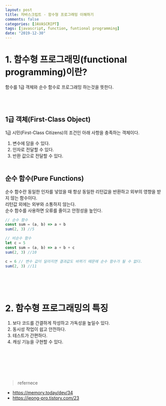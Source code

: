 ```yaml
---
layout: post
title: 자바스크립트 - 함수형 프로그래밍 이해하기
comments: false
categories: [JAVASCRIPT]
tags: [javascript, function, funtional programming]
date: "2019-12-30"
---
```


# 1. 함수형 프로그래밍(functional programming)이란?

함수를 1급 객체와 순수 함수로 프로그래밍 하는것을 뜻한다.

<br><br>

## 1급 객체(First-Class Object)

1급 시민(First-Class Citizens)의 조건인 아래 사항을 충족하는 객체이다.

1. 변수에 담을 수 있다.
2. 인자로 전달할 수 있다.
3. 반환 값으로 전달할 수 있다.
   <br><br>

## 순수 함수(Pure Functions)

순수 함수란 동일한 인자를 넣었을 때 항상 동일한 리턴값을 반환하고 외부의 영향을 받지 않는 함수이다.  
리턴값 외에는 외부와 소통하지 않는다.  
순수 함수를 사용하면 오류를 줄이고 안정성을 높인다.

```javascript
// 순수 함수
const sum = (a, b) => a + b
sum(2, 3) //5

// 비순수 함수
let c = 5
const sum = (a, b) => a + b + c
sum(2, 3) //10

c = 6 // 변수 값이 달라지면 결과값도 바뀌기 때문에 순수 함수가 될 수 없다.
sum(2, 3) //11
```

<br><br><br>

# 2. 함수형 프로그래밍의 특징

1. 보다 코드를 간결하게 작성하고 가독성을 높일수 있다.
2. 동시성 작업이 쉽고 안전하다.
3. 테스트가 간편하다.
4. 캐싱 기능을 구현할 수 있다.

<br><br><br><br><br>

> <subtitle> refernece

-   <https://memory.today/dev/34>
-   <https://jeong-pro.tistory.com/23>

